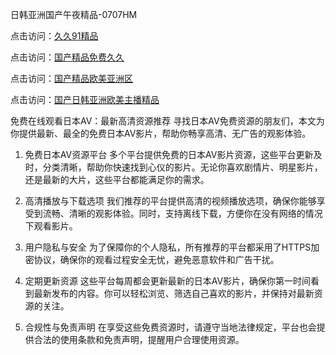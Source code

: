 日韩亚洲国产午夜精品-0707HM

点击访问：<a href="https://vassv.pages.dev/">久久91精品</a>

点击访问：<a href="https://fdhf-454.pages.dev/">国产精品免费久久</a>

点击访问：<a href="https://tfda.pages.dev/">国产精品欧美亚洲区</a>

点击访问：<a href="https://rtj-3zo.pages.dev/">国产日韩亚洲欧美主播精品</a>

免费在线观看日本AV：最新高清资源推荐
寻找日本AV免费资源的朋友们，本文为你提供最新、最全的免费日本AV影片，帮助你畅享高清、无广告的观影体验。

1. 免费日本AV资源平台
多个平台提供免费的日本AV影片资源，这些平台更新及时，分类清晰，帮助你快速找到心仪的影片。无论你喜欢剧情片、明星影片，还是最新的大片，这些平台都能满足你的需求。

2. 高清播放与下载选项
我们推荐的平台提供高清的视频播放选项，确保你能够享受到流畅、清晰的观影体验。同时，支持离线下载，方便你在没有网络的情况下观看影片。

3. 用户隐私与安全
为了保障你的个人隐私，所有推荐的平台都采用了HTTPS加密协议，确保你的观看过程安全无忧，避免恶意软件和广告干扰。

4. 定期更新资源
这些平台每周都会更新最新的日本AV影片，确保你第一时间看到最新发布的内容。你可以轻松浏览、筛选自己喜欢的影片，并保持对最新资源的关注。

5. 合规性与免责声明
在享受这些免费资源时，请遵守当地法律规定，平台也会提供合法的使用条款和免责声明，提醒用户合理使用资源。



<span style="display:none;">[Canonical link](）</span>
